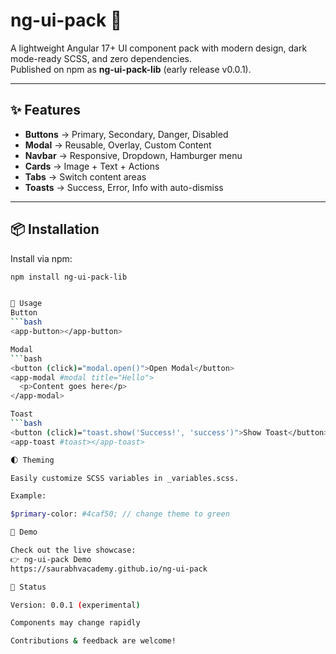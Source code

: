 # ng-ui-pack 🚀

A lightweight Angular 17+ UI component pack with modern design, dark mode-ready SCSS, and zero dependencies.  
Published on npm as **ng-ui-pack-lib** (early release v0.0.1).

---

## ✨ Features
- **Buttons** → Primary, Secondary, Danger, Disabled
- **Modal** → Reusable, Overlay, Custom Content
- **Navbar** → Responsive, Dropdown, Hamburger menu
- **Cards** → Image + Text + Actions
- **Tabs** → Switch content areas
- **Toasts** → Success, Error, Info with auto-dismiss

---

## 📦 Installation
Install via npm:

```bash
npm install ng-ui-pack-lib


🚀 Usage
Button
```bash
<app-button></app-button>

Modal
```bash
<button (click)="modal.open()">Open Modal</button>
<app-modal #modal title="Hello">
  <p>Content goes here</p>
</app-modal>

Toast
```bash
<button (click)="toast.show('Success!', 'success')">Show Toast</button>
<app-toast #toast></app-toast>

🌓 Theming

Easily customize SCSS variables in _variables.scss.

Example:

$primary-color: #4caf50; // change theme to green

📖 Demo

Check out the live showcase:
👉 ng-ui-pack Demo
https://saurabhvacademy.github.io/ng-ui-pack

📌 Status

Version: 0.0.1 (experimental)

Components may change rapidly

Contributions & feedback are welcome!
 


